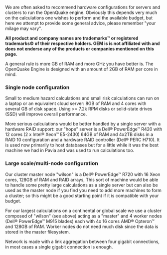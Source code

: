 We are often asked to recommend hardware configurations for servers and clusters to run the OpenQuake engine.  Obviously this depends very much on the calculations one wishes to perform and the available budget, but here we attempt to provide some general advice, please remember "your milage may vary".

**All product and company names are trademarks™ or registered trademarks© of their respective holders. GEM is is not affiliated with and does not endorse any of the products or companies mentioned on this page.**

A general rule is more GB of RAM and more GHz you have better is. The OpenQuake Engine is designed with an amount of 2GB of RAM per core in mind.

### Single node configuration

Small to medium hazard calculations and small risk calculations can run on a laptop or an equivalent cloud server: 8GB of RAM and 4 cores with several GB of disk space. Using >= 7.2k RPM disks or solid-state drives (SSD) will improve overall performance.

More serious calculations would be better handled by a single server with a hardware RAID support: our "hope" server is a Dell® PowerEdge™ R420 with 12 cores (2 x Intel® Xeon™ E5-2430) 64GB of RAM and 4x2TB disks in a RAID 10 configuration and a hardware RAID controller (Dell® PERC H710).  It is used now primarily to host databases but for a little while it was the best machine we had in Pavia and was used to run calculations too.

### Large scale/multi-node configuration

Our cluster master node "wilson" is a Dell® PowerEdge™ R720 with 16 Xeon cores, 128GB of RAM and RAID arrays, This sort of machine would be able to handle some pretty large calculations as a single server but can also be used as the master node if you find you need to add more machines to form a cluster; so this might be a good starting point if it is compatible with your budget.

For our largest calculations on a continental or global scale we use a cluster composed of "wilson" (see above) acting as a "master" and 4 worker nodes (Dell® PowerEdge™ M915 blades) each with 4x 16 cores AMD® Opteron™ and 128GB of RAM.  Worker nodes do not need much disk since the data is stored in the master filesystem.

Network is made with a link aggregation between four gigabit connections, in most cases a single gigabit connection is enough.
